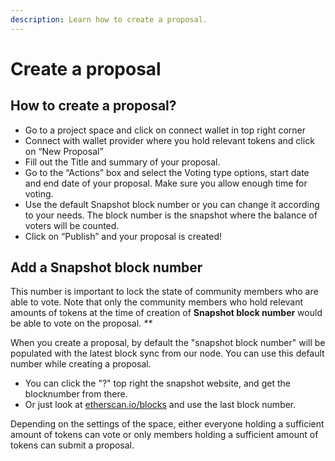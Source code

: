 ```yaml
---
description: Learn how to create a proposal.
---
```


# Create a proposal

## How to create a proposal?

* Go to a project space and click on connect wallet in top right corner
* Connect with wallet provider where you hold relevant tokens and click on “New Proposal”
* Fill out the Title and summary of your proposal.
* Go to the “Actions” box and select the Voting type options, start date and end date of your proposal. Make sure you allow enough time for voting.
* Use the default Snapshot block number or you can change it according to your needs. The block number is the snapshot where the balance of voters will be counted.
* Click on “Publish” and your proposal is created! 

## **Add a Snapshot block number**

This number is important to lock the state of community members who are able to vote. Note that only the community members who hold relevant amounts of tokens at the time of creation of **Snapshot block number** would be able to vote on the proposal. _\*\*_

When you create a proposal, by default the "snapshot block number" will be populated with the latest block sync from our node. You can use this default number while creating a proposal.

* You can click the "?" top right the snapshot website, and get the blocknumber from there.
* Or just look at [etherscan.io/blocks](https://etherscan.io/blocks) and use the last block number.

Depending on the settings of the space, either everyone holding a sufficient amount of tokens can vote or only members holding a sufficient amount of tokens can submit a proposal.

